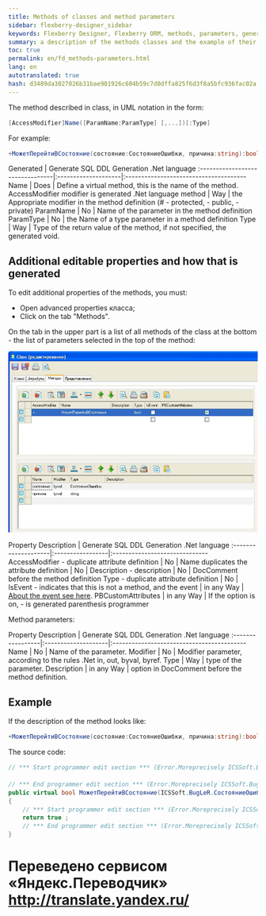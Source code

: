 ```yaml
--- 
title: Methods of classes and method parameters 
sidebar: flexberry-designer_sidebar 
keywords: Flexberry Designer, Flexberry ORM, methods, parameters, generation, example 
summary: a description of the methods classes and the example of their generation 
toc: true 
permalink: en/fd_methods-parameters.html 
lang: en 
autotranslated: true 
hash: d3489da3027026b31bae901926c604b59c7d0dffa825f6d3f8a5bfc936fac02a 
--- 
```


The method described in class, in UML notation in the form: 

```csharp
[AccessModifier]Name([ParamName:ParamType] [,...])[:Type]

``` 

For example: 

```csharp
+МожетПерейтиВСостояние(состояние:СостояниеОшибки, причина:string):bool
``` 

Generated | Generate SQL DDL Generation .Net language 
:--------------------------------|:--------------------|:-------------------------------------- 
Name | Does | Define a virtual method, this is the name of the method. 
AccessModifier modifier is generated .Net language method | Way | the Appropriate modifier in the method definition (# - protected, - public, - private) 
ParamName | No | Name of the parameter in the method definition 
ParamType | No | the Name of a type parameter in a method definition 
Type | Way | Type of the return value of the method, if not specified, the generated void. 

## Additional editable properties and how that is generated 

To edit additional properties of the methods, you must: 

* Open advanced properties класса; 
* Click on the tab "Methods". 

On the tab in the upper part is a list of all methods of the class at the bottom - the list of parameters selected in the top of the method: 

![](/images/pages/products/flexberry-designer/class-diagram/methods.jpg) 

Property Description | Generate SQL DDL Generation .Net language 
:--------------------|:-----------------|:------------------------------ 
AccessModifier - duplicate attribute definition | No | 
Name duplicates the attribute definition | No | 
Description - description | No | DocComment before the method definition 
Type - duplicate attribute definition | No | 
IsEvent - indicates that this is not a method, and the event | in any Way | [About the event see here](fd_eventarg.html). 
PBCustomAttributes | in any Way | If the option is on, - is generated parenthesis programmer 

Method parameters: 

Property Description | Generate SQL DDL Generation .Net language 
:-----------------|:--------------------|:------------------------------------------ 
Name | No | Name of the parameter. 
Modifier | No | Modifier parameter, according to the rules .Net in, out, byval, byref. 
Type | Way | type of the parameter. 
Description | in any Way | option in DocComment before the method definition. 

## Example 

If the description of the method looks like: 

```csharp
+МожетПерейтиВСостояние(состояние:СостояниеОшибки, причина:string):bool
``` 

The source code: 

```csharp
// *** Start programmer edit section *** (Error.Moreprecisely ICSSoft.BugLeR.Dostoeyevsky System.String CustomAttributes) 

// *** End programmer edit section *** (Error.Moreprecisely ICSSoft.BugLeR.Dostoeyevsky System.String CustomAttributes) 
public virtual bool МожетПерейтиВСостояние(ICSSoft.BugLeR.СостояниеОшибки состояние, string причина)
{
	// *** Start programmer edit section *** (Error.Moreprecisely ICSSoft.BugLeR.Dostoeyevsky System.String method implementation) 
	return true ;
	// *** End programmer edit section *** (Error.Moreprecisely ICSSoft.BugLeR.Dostoeyevsky System.String method implementation) 
}
``` 




 # Переведено сервисом «Яндекс.Переводчик» http://translate.yandex.ru/